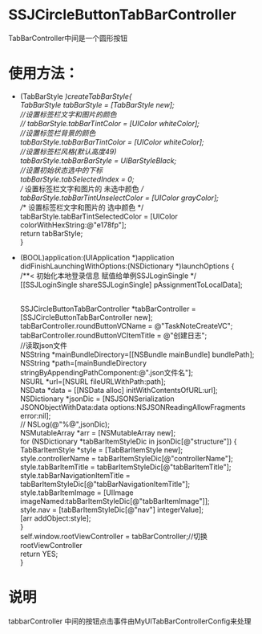 # SSJCircleButtonTabBarController
TabBarController中间是一个圆形按钮 </br>
# 使用方法： </br>
- (TabBarStyle *)createTabBarStyle{ </br>
    TabBarStyle *tabBarStyle = [TabBarStyle new]; </br>
    //设置标签栏文字和图片的颜色 </br>
//    tabBarStyle.tabBarTintColor = [UIColor whiteColor]; </br>
    //设置标签栏背景的颜色 </br>
    tabBarStyle.tabBarBarTintColor = [UIColor whiteColor]; </br>
    //设置标签栏风格(默认高度49) </br>
    tabBarStyle.tabBarBarStyle = UIBarStyleBlack; </br>
    //设置初始状态选中的下标 </br>
    tabBarStyle.tabSelectedIndex = 0; </br>
    /** 设置标签栏文字和图片的 未选中颜色 */ </br>
    tabBarStyle.tabBarTintUnselectColor = [UIColor grayColor]; </br>
    /** 设置标签栏文字和图片的 选中颜色 */ </br>
    tabBarStyle.tabBarTintSelectedColor = [UIColor colorWithHexString:@"e178fp"]; </br>
    return tabBarStyle; </br>
} </br>



- (BOOL)application:(UIApplication *)application didFinishLaunchingWithOptions:(NSDictionary *)launchOptions { </br>
    /**< 初始化本地登录信息 赋值给单例SSJLoginSingle */ </br>
    [[SSJLoginSingle shareSSJLoginSingle] pAssignmentToLocalData]; </br> </br>
    
    SSJCircleButtonTabBarController *tabBarController = [SSJCircleButtonTabBarController new]; </br>
    tabBarController.roundButtonVCName = @"TaskNoteCreateVC"; </br>
    tabBarController.roundButtonVCItemTitle = @"创建日志"; </br>
    //读取json文件 </br>
    NSString *mainBundleDirectory=[[NSBundle mainBundle] bundlePath]; </br>
    NSString *path=[mainBundleDirectory stringByAppendingPathComponent:@".json文件名"]; </br>
    NSURL *url=[NSURL fileURLWithPath:path]; </br>
    NSData *data = [[NSData alloc] initWithContentsOfURL:url]; </br>
    NSDictionary *jsonDic = [NSJSONSerialization JSONObjectWithData:data options:NSJSONReadingAllowFragments error:nil]; </br>
//    NSLog(@"%@",jsonDic); </br>
        NSMutableArray *arr = [NSMutableArray new]; </br>
        for (NSDictionary *tabBarItemStyleDic in jsonDic[@"structure"]) { </br>
            TabBarItemStyle *style = [TabBarItemStyle new]; </br>
            style.controllerName = tabBarItemStyleDic[@"controllerName"]; </br>
            style.tabBarItemTitle = tabBarItemStyleDic[@"tabBarItemTitle"]; </br>
            style.tabBarNavigationItemTitle = tabBarItemStyleDic[@"tabBarNavigationItemTitle"]; </br>
            style.tabBarItemImage = [UIImage imageNamed:tabBarItemStyleDic[@"tabBarItemImage"]]; </br>
            style.nav = [tabBarItemStyleDic[@"nav"] integerValue]; </br>
            [arr addObject:style]; </br>
        } </br>
    self.window.rootViewController = tabBarController;//切换rootViewController </br>
    return YES; </br>
} </br>




# 说明 </br>
tabbarController 中间的按钮点击事件由MyUITabBarControllerConfig来处理 </br>
